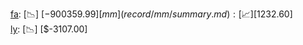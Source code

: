 [fa](record/fa/summary.md): [📉] [$-900359.99]  
[mm](record/mm/summary.md): [📈] [$1232.60]  
[ly](record/ly/summary.md): [📉] [$-3107.00]  

